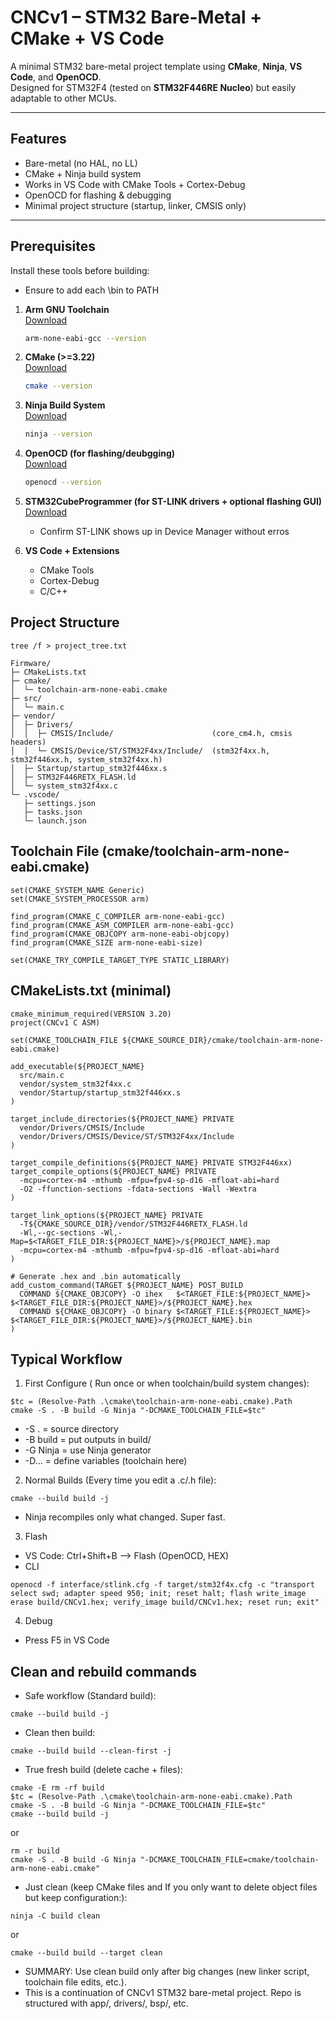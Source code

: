 # CNCv1 – STM32 Bare-Metal + CMake + VS Code

A minimal STM32 bare-metal project template using **CMake**, **Ninja**, **VS Code**, and **OpenOCD**.  
Designed for STM32F4 (tested on **STM32F446RE Nucleo**) but easily adaptable to other MCUs.

---

## Features
- Bare-metal (no HAL, no LL)
- CMake + Ninja build system
- Works in VS Code with CMake Tools + Cortex-Debug
- OpenOCD for flashing & debugging
- Minimal project structure (startup, linker, CMSIS only)

---

## Prerequisites

Install these tools before building:
- Ensure to add each <install>\bin to PATH

1. **Arm GNU Toolchain**  
   [Download](https://developer.arm.com/downloads/-/arm-gnu-toolchain-downloads)  
   ```sh
   arm-none-eabi-gcc --version

2. **CMake (>=3.22)**  
   [Download](https://cmake.org/download/)  
   ```sh
   cmake --version

3. **Ninja Build System**  
   [Download](https://github.com/ninja-build/ninja)  
   ```sh
   ninja --version

4. **OpenOCD (for flashing/deubgging)**  
   [Download](https://gnutoolchains.com/arm-eabi/openocd/)  
   ```sh
   openocd --version

5. **STM32CubeProgrammer (for ST-LINK drivers + optional flashing GUI)**  
   [Download](https://www.st.com/en/development-tools/stm32cubeprog.html)  
   - Confirm ST-LINK shows up in Device Manager without erros

6. **VS Code + Extensions**  
   - CMake Tools
   - Cortex-Debug
   - C/C++

## Project Structure 
```
tree /f > project_tree.txt
```
```
Firmware/
├─ CMakeLists.txt
├─ cmake/
│  └─ toolchain-arm-none-eabi.cmake
├─ src/
│  └─ main.c
├─ vendor/
│  ├─ Drivers/
│  │  ├─ CMSIS/Include/                      (core_cm4.h, cmsis headers)
│  │  └─ CMSIS/Device/ST/STM32F4xx/Include/  (stm32f4xx.h, stm32f446xx.h, system_stm32f4xx.h)
│  ├─ Startup/startup_stm32f446xx.s
│  ├─ STM32F446RETX_FLASH.ld
│  └─ system_stm32f4xx.c
└─ .vscode/
   ├─ settings.json
   ├─ tasks.json
   └─ launch.json
```

## Toolchain File (cmake/toolchain-arm-none-eabi.cmake)
```
set(CMAKE_SYSTEM_NAME Generic)
set(CMAKE_SYSTEM_PROCESSOR arm)

find_program(CMAKE_C_COMPILER arm-none-eabi-gcc)
find_program(CMAKE_ASM_COMPILER arm-none-eabi-gcc)
find_program(CMAKE_OBJCOPY arm-none-eabi-objcopy)
find_program(CMAKE_SIZE arm-none-eabi-size)

set(CMAKE_TRY_COMPILE_TARGET_TYPE STATIC_LIBRARY)
```

## CMakeLists.txt (minimal)
```
cmake_minimum_required(VERSION 3.20)
project(CNCv1 C ASM)

set(CMAKE_TOOLCHAIN_FILE ${CMAKE_SOURCE_DIR}/cmake/toolchain-arm-none-eabi.cmake)

add_executable(${PROJECT_NAME}
  src/main.c
  vendor/system_stm32f4xx.c
  vendor/Startup/startup_stm32f446xx.s
)

target_include_directories(${PROJECT_NAME} PRIVATE
  vendor/Drivers/CMSIS/Include
  vendor/Drivers/CMSIS/Device/ST/STM32F4xx/Include
)

target_compile_definitions(${PROJECT_NAME} PRIVATE STM32F446xx)
target_compile_options(${PROJECT_NAME} PRIVATE
  -mcpu=cortex-m4 -mthumb -mfpu=fpv4-sp-d16 -mfloat-abi=hard
  -O2 -ffunction-sections -fdata-sections -Wall -Wextra
)

target_link_options(${PROJECT_NAME} PRIVATE
  -T${CMAKE_SOURCE_DIR}/vendor/STM32F446RETX_FLASH.ld
  -Wl,--gc-sections -Wl,-Map=$<TARGET_FILE_DIR:${PROJECT_NAME}>/${PROJECT_NAME}.map
  -mcpu=cortex-m4 -mthumb -mfpu=fpv4-sp-d16 -mfloat-abi=hard
)

# Generate .hex and .bin automatically
add_custom_command(TARGET ${PROJECT_NAME} POST_BUILD
  COMMAND ${CMAKE_OBJCOPY} -O ihex   $<TARGET_FILE:${PROJECT_NAME}> $<TARGET_FILE_DIR:${PROJECT_NAME}>/${PROJECT_NAME}.hex
  COMMAND ${CMAKE_OBJCOPY} -O binary $<TARGET_FILE:${PROJECT_NAME}> $<TARGET_FILE_DIR:${PROJECT_NAME}>/${PROJECT_NAME}.bin
)
```
## Typical Workflow
1. First Configure ( Run once or when toolchain/build system changes):
```
$tc = (Resolve-Path .\cmake\toolchain-arm-none-eabi.cmake).Path
cmake -S . -B build -G Ninja "-DCMAKE_TOOLCHAIN_FILE=$tc"
```
- -S . = source directory
- -B build = put outputs in build/
- -G Ninja = use Ninja generator
- -D… = define variables (toolchain here)
2. Normal Builds (Every time you edit a .c/.h file):
```
cmake --build build -j
```
- Ninja recompiles only what changed. Super fast.
3. Flash
- VS Code: Ctrl+Shift+B --> Flash (OpenOCD, HEX)
- CLI
```
openocd -f interface/stlink.cfg -f target/stm32f4x.cfg -c "transport select swd; adapter speed 950; init; reset halt; flash write_image erase build/CNCv1.hex; verify_image build/CNCv1.hex; reset run; exit"
```
4. Debug
- Press F5 in VS Code

## Clean and rebuild commands
- Safe workflow (Standard build):
```
cmake --build build -j
```
- Clean then build:
```
cmake --build build --clean-first -j
```
- True fresh build (delete cache + files):
```
cmake -E rm -rf build
$tc = (Resolve-Path .\cmake\toolchain-arm-none-eabi.cmake).Path
cmake -S . -B build -G Ninja "-DCMAKE_TOOLCHAIN_FILE=$tc"
cmake --build build -j
```
or
```
rm -r build
cmake -S . -B build -G Ninja "-DCMAKE_TOOLCHAIN_FILE=cmake/toolchain-arm-none-eabi.cmake"
```

- Just clean (keep CMake files and If you only want to delete object files but keep configuration:):
```
ninja -C build clean
```
or
```
cmake --build build --target clean
```

- SUMMARY: Use clean build only after big changes (new linker script, toolchain file edits, etc.).
- This is a continuation of CNCv1 STM32 bare-metal project. Repo is structured with app/, drivers/, bsp/, etc.

